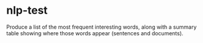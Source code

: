 # nlp-test
Produce a list of the most frequent interesting words, along with a summary table showing where those words appear (sentences and documents). 
